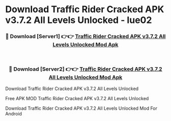 # Download Traffic Rider Cracked APK v3.7.2 All Levels Unlocked - lue02



<div align="center">
<h3>🔴 Download [Server1] 👉👉 <a href="https://momento.my/?title=Traffic_Rider_Cracked_APK_v3.7.2_All_Levels_Unlocked">Traffic Rider Cracked APK v3.7.2 All Levels Unlocked Mod Apk</a></h3><br>

<h3>🔴 Download [Server2] 👉👉 <a href="https://momento.my/?title=Traffic_Rider_Cracked_APK_v3.7.2_All_Levels_Unlocked">Traffic Rider Cracked APK v3.7.2 All Levels Unlocked Mod Apk</a></h3>
</div>



Download Traffic Rider Cracked APK v3.7.2 All Levels Unlocked 

Free APK MOD Traffic Rider Cracked APK v3.7.2 All Levels Unlocked 

Download Traffic Rider Cracked APK v3.7.2 All Levels Unlocked Mod For Android
